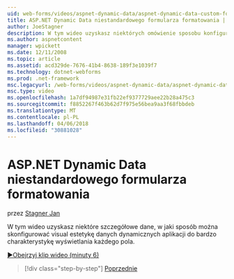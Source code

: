 ```yaml
---
uid: web-forms/videos/aspnet-dynamic-data/aspnet-dynamic-data-custom-form-formatting
title: ASP.NET Dynamic Data niestandardowego formularza formatowania | Dokumentacja firmy Microsoft
author: JoeStagner
description: W tym wideo uzyskasz niektórych omówienie sposobu konfigurowania visual estetykę zastosowania danych dynamicznych do bardzo szczegółowe informacje na temat poszczególnych pól...
ms.author: aspnetcontent
manager: wpickett
ms.date: 12/11/2008
ms.topic: article
ms.assetid: acd329de-7676-41b4-8638-189f3e1039f7
ms.technology: dotnet-webforms
ms.prod: .net-framework
msc.legacyurl: /web-forms/videos/aspnet-dynamic-data/aspnet-dynamic-data-custom-form-formatting
msc.type: video
ms.openlocfilehash: 1a7df94987e31fb22ef9377729aee22b28a475c3
ms.sourcegitcommit: f8852267f463b62d7f975e56bea9aa3f68fbbdeb
ms.translationtype: MT
ms.contentlocale: pl-PL
ms.lasthandoff: 04/06/2018
ms.locfileid: "30881028"
---
```

<a name="aspnet-dynamic-data-custom-form-formatting"></a>ASP.NET Dynamic Data niestandardowego formularza formatowania
====================
przez [Stagner Jan](https://github.com/JoeStagner)

W tym wideo uzyskasz niektóre szczegółowe dane, w jaki sposób można skonfigurować visual estetykę danych dynamicznych aplikacji do bardzo charakterystykę wyświetlania każdego pola.

[&#9654;Obejrzyj klip wideo (minuty 6)](https://channel9.msdn.com/Blogs/ASP-NET-Site-Videos/aspnet-dynamic-data-custom-form-formatting)

> [!div class="step-by-step"]
> [Poprzednie](how-to-create-table-specific-custom-forms-in-an-aspnet-dynamic-data-application.md)
